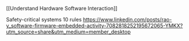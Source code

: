 [[Understand Hardware Software Interaction]]

Safety-critical systems 10 rules
https://www.linkedin.com/posts/rao-y_software-firmware-embedded-activity-7082818252195672065-YMKX?utm_source=share&utm_medium=member_desktop